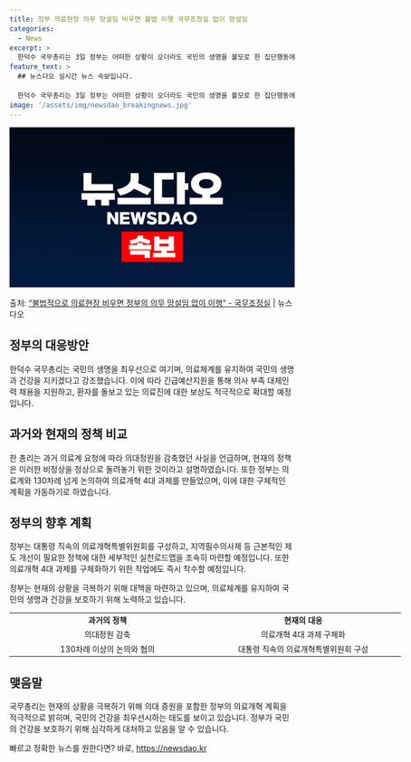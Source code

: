 ```yaml
---
title: 정부 의료현장 의무 망설임 비우면 불법 이행 국무조정실 없이 망설임
categories:
  - News
excerpt: >
  한덕수 국무총리는 3일 정부는 어떠한 상황이 오더라도 국민의 생명을 볼모로 한 집단행동에 굴하지 않을 것이며…
feature_text: >
  ## 뉴스다오 실시간 뉴스 속보입니다.

  한덕수 국무총리는 3일 정부는 어떠한 상황이 오더라도 국민의 생명을 볼모로 한 집단행동에 굴하지 않을 것이며…
image: '/assets/img/newsdao_breakingnews.jpg'
---
```


![뉴스다오 속보](/assets/img/newsdao_breakingnews.jpg)

<p>출처: <a href="https://newsdao.kr/3266" rel="dofollow">“불법적으로 의료현장 비우면 정부의 의무 망설임 없이 이행”  - 국무조정실</a> | 뉴스다오</p>

<h2 data-ke-size="size26">정부의 대응방안</h2>
<p data-ke-size="size16">한덕수 국무총리는 국민의 생명을 최우선으로 여기며, 의료체계를 유지하여 국민의 생명과 건강을 지키겠다고 강조했습니다. 이에 따라 긴급예산지원을 통해 의사 부족 대체인력 채용을 지원하고, 환자를 돌보고 있는 의료진에 대한 보상도 적극적으로 확대할 예정입니다.</p>

<h2 data-ke-size="size26">과거와 현재의 정책 비교</h2>
<p data-ke-size="size16">한 총리는 과거 의료계 요청에 따라 의대정원을 감축했던 사실을 언급하며, 현재의 정책은 이러한 비정상을 정상으로 돌려놓기 위한 것이라고 설명하였습니다. 또한 정부는 의료계와 130차례 넘게 논의하여 의료개혁 4대 과제를 만들었으며, 이에 대한 구체적인 계획을 가동하기로 하였습니다.</p>

<h2 data-ke-size="size26">정부의 향후 계획</h2>
<p data-ke-size="size16">정부는 대통령 직속의 의료개혁특별위원회를 구성하고, 지역필수의사제 등 근본적인 제도 개선이 필요한 정책에 대한 세부적인 실천로드맵을 조속히 마련할 예정입니다. 또한 의료개혁 4대 과제를 구체화하기 위한 작업에도 즉시 착수할 예정입니다.</p>

<p data-ke-size="size16">정부는 현재의 상황을 극복하기 위해 대책을 마련하고 있으며, 의료체계를 유지하여 국민의 생명과 건강을 보호하기 위해 노력하고 있습니다.</p>

<table style="width: 692px;">
    <tbody>
        <tr>
            <td style="width: 345px; text-align: center;"><b>과거의 정책</b></td>
            <td style="width: 345px; text-align: center;"><b>현재의 대응</b></td>
        </tr>
        <tr>
            <td style="width: 345px; text-align: center;">의대정원 감축</td>
            <td style="width: 345px; text-align: center;">의료개혁 4대 과제 구체화</td>
        </tr>
        <tr>
            <td style="width: 345px; text-align: center;">130차례 이상의 논의와 협의</td>
            <td style="width: 345px; text-align: center;">대통령 직속의 의료개혁특별위원회 구성</td>
        </tr>
    </tbody>
</table>

<h2 data-ke-size="size26">맺음말</h2>
<p data-ke-size="size16">국무총리는 현재의 상황을 극복하기 위해 의대 증원을 포함한 정부의 의료개혁 계획을 적극적으로 밝히며, 국민의 건강을 최우선시하는 태도를 보이고 있습니다. 정부가 국민의 건강을 보호하기 위해 심각하게 대처하고 있음을 알 수 있습니다.</p> 

빠르고 정확한 뉴스를 원한다면? 바로, <a href="https://newsdao.kr" rel="dofollow">https://newsdao.kr</a>



